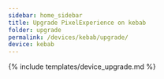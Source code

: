 ```yaml
---
sidebar: home_sidebar
title: Upgrade PixelExperience on kebab
folder: upgrade
permalink: /devices/kebab/upgrade/
device: kebab
---
```

{% include templates/device_upgrade.md %}
